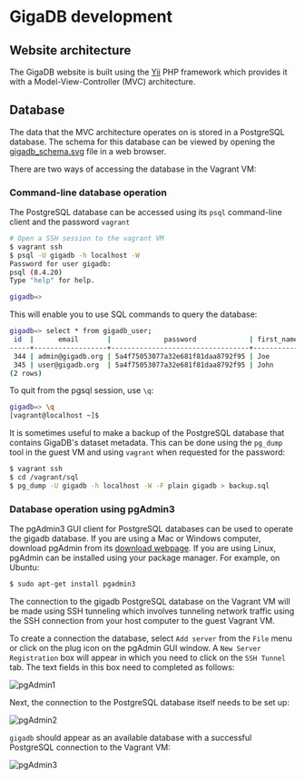 # GigaDB development

## Website architecture

The GigaDB website is built using the [Yii](http://www.yiiframework.com)
PHP framework which provides it with a Model-View-Controller (MVC)
architecture.

## Database

The data that the MVC architecture operates on is stored in a
PostgreSQL database. The schema for this database can be viewed by
opening the [gigadb_schema.svg](../sql/gigadb_schema.svg) file in a
web browser.

There are two ways of accessing the database in the Vagrant VM:

### Command-line database operation

The PostgreSQL database can be accessed using its `psql` command-line
client and the password `vagrant`

```bash
# Open a SSH session to the vagrant VM
$ vagrant ssh
$ psql -U gigadb -h localhost -W
Password for user gigadb:
psql (8.4.20)
Type "help" for help.

gigadb=>
```

This will enable you to use SQL commands to query the database:

```bash
gigadb=> select * from gigadb_user;
 id  |      email       |             password             | first_name | last_name | affiliation | role  | is_activated | newsletter | previous_newsletter_state | facebook_id | twitter_id | linkedin_id | google_id |    username     | orcid_id | preferred_link
-----+------------------+----------------------------------+------------+-----------+-------------+-------+--------------+------------+---------------------------+-------------+------------+-------------+-----------+-----------------+----------+----------------
 344 | admin@gigadb.org | 5a4f75053077a32e681f81daa8792f95 | Joe        | Bloggs    | BGI         | admin | t            | f          | t            |             |            |             |           | test@gigadb.org |          | EBI
 345 | user@gigadb.org  | 5a4f75053077a32e681f81daa8792f95 | John       | Smith     | BGI         | user  | t            | f          | t            |             |            |             |           | user@gigadb.org |          | EBI
(2 rows)

```

To quit from the pgsql session, use `\q`:

```bash
gigadb=> \q
[vagrant@localhost ~]$

```

It is sometimes useful to make a backup of the PostgreSQL database
that contains GigaDB's dataset metadata. This can be done using the
`pg_dump` tool in the guest VM and using `vagrant` when requested for
the password:

```bash
$ vagrant ssh
$ cd /vagrant/sql
$ pg_dump -U gigadb -h localhost -W -F plain gigadb > backup.sql
```

### Database operation using pgAdmin3

The pgAdmin3 GUI client for PostgreSQL databases can be used to
operate the gigadb database. If you are using a Mac or Windows
computer, download pgAdmin from its [download webpage](http://www.pgadmin.org/download/).
If you are using Linux, pgAdmin can be installed using your package
manager. For example, on Ubuntu:

```bash
$ sudo apt-get install pgadmin3
```

The connection to the gigadb PostgreSQL database on the Vagrant VM
will be made using SSH tunneling which involves tunneling network
traffic using the SSH connection from your host computer to the guest
Vagrant VM.

To create a connection the database, select `Add server` from the
`File` menu or click on the plug icon on the pgAdmin GUI window. A
`New Server Registration` box will appear in which you need to click on
the `SSH Tunnel` tab. The text fields in this box need to completed
as follows:

![pgAdmin1](https://github.com/gigascience/gigadb-website/blob/fix/documentation/images/docs/pgadmin1.png)

Next, the connection to the PostgreSQL database itself needs to be
set up:

![pgAdmin2](https://github.com/gigascience/gigadb-website/blob/fix/documentation/images/docs/pgadmin2.png)


`gigadb` should appear as an available database with a successful
PostgreSQL connection to the Vagrant VM:

![pgAdmin3](https://github.com/gigascience/gigadb-website/blob/fix/documentation/images/docs/pgadmin3.png)



